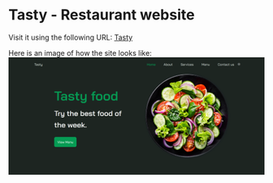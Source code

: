 # Tasty - Restaurant website

Visit it using the following URL: [Tasty](https://tasty.vercel.app)

Here is an image of how the site looks like:  
![Tasty](./assets/images/tasty.png)

